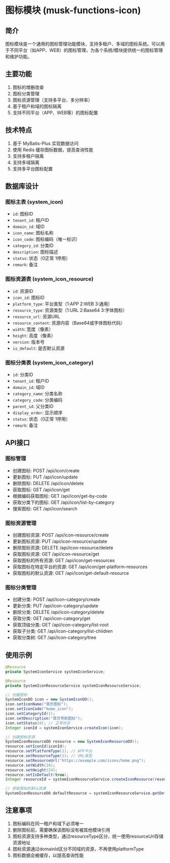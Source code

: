 # 图标模块 (musk-functions-icon)

## 简介

图标模块是一个通用的图标管理功能模块，支持多租户、多域的图标系统。可以用于不同平台（如APP、WEB）的图标管理，为各个系统/模块提供统一的图标管理和维护功能。

## 主要功能

1. 图标的增删改查
2. 图标分类管理
3. 图标资源管理（支持多平台、多分辨率）
4. 基于租户和域的图标隔离
5. 支持不同平台（APP、WEB等）的图标配置

## 技术特点

1. 基于 MyBatis-Plus 实现数据访问
2. 使用 Redis 缓存图标数据，提高查询性能
3. 支持多租户隔离
4. 支持多域隔离
5. 支持多平台图标配置

## 数据库设计

### 图标主表 (system_icon)

- `id`: 图标ID
- `tenant_id`: 租户ID
- `domain_id`: 域ID
- `icon_name`: 图标名称
- `icon_code`: 图标编码（唯一标识）
- `category_id`: 分类ID
- `description`: 图标描述
- `status`: 状态（0正常 1停用）
- `remark`: 备注

### 图标资源表 (system_icon_resource)

- `id`: 资源ID
- `icon_id`: 图标ID
- `platform_type`: 平台类型（1:APP 2:WEB 3:通用）
- `resource_type`: 资源类型（1:URL 2:Base64 3:字体图标）
- `resource_url`: 资源URL
- `resource_content`: 资源内容（Base64或字体图标代码）
- `width`: 宽度（像素）
- `height`: 高度（像素）
- `version`: 版本号
- `is_default`: 是否默认资源

### 图标分类表 (system_icon_category)

- `id`: 分类ID
- `tenant_id`: 租户ID
- `domain_id`: 域ID
- `category_name`: 分类名称
- `category_code`: 分类编码
- `parent_id`: 父分类ID
- `display_order`: 显示顺序
- `status`: 状态（0正常 1停用）
- `remark`: 备注

## API接口

### 图标管理

- 创建图标: POST /api/icon/create
- 更新图标: PUT /api/icon/update
- 删除图标: DELETE /api/icon/delete
- 获取图标: GET /api/icon/get
- 根据编码获取图标: GET /api/icon/get-by-code
- 获取分类下的图标: GET /api/icon/list-by-category
- 搜索图标: GET /api/icon/search

### 图标资源管理

- 创建图标资源: POST /api/icon-resource/create
- 更新图标资源: PUT /api/icon-resource/update
- 删除图标资源: DELETE /api/icon-resource/delete
- 获取图标资源: GET /api/icon-resource/get
- 获取图标的所有资源: GET /api/icon/get-resources
- 获取图标在特定平台的资源: GET /api/icon/get-platform-resources
- 获取图标的默认资源: GET /api/icon/get-default-resource

### 图标分类管理

- 创建分类: POST /api/icon-category/create
- 更新分类: PUT /api/icon-category/update
- 删除分类: DELETE /api/icon-category/delete
- 获取分类: GET /api/icon-category/get
- 获取顶级分类: GET /api/icon-category/list-root
- 获取子分类: GET /api/icon-category/list-children
- 获取分类树: GET /api/icon-category/tree

## 使用示例

```java
@Resource
private SystemIconService systemIconService;

@Resource
private SystemIconResourceService systemIconResourceService;

// 创建图标
SystemIconDO icon = new SystemIconDO();
icon.setIconName("首页图标");
icon.setIconCode("home_icon");
icon.setCategoryId(1);
icon.setDescription("首页导航图标");
icon.setStatus(0); // 正常状态
Integer iconId = systemIconService.createIcon(icon);

// 创建图标资源
SystemIconResourceDO resource = new SystemIconResourceDO();
resource.setIconId(iconId);
resource.setPlatformType(1); // APP平台
resource.setResourceType(1); // URL类型
resource.setResourceUrl("https://example.com/icons/home.png");
resource.setWidth(24);
resource.setHeight(24);
resource.setIsDefault(true);
Integer resourceId = systemIconResourceService.createIconResource(resource);

// 获取图标的默认资源
SystemIconResourceDO defaultResource = systemIconResourceService.getDefaultResource(iconId, domainId);
```

## 注意事项

1. 图标编码在同一租户和域下必须唯一
2. 删除图标前，需要确保该图标没有被其他模块引用
3. 图标资源支持多种类型，通过resourceType区分，统一使用resourceUrl存储资源地址
4. 图标资源通过domainId区分不同域的资源，不再使用platformType
5. 图标数据会被缓存，以提高查询性能
